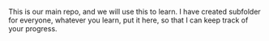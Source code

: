 This is our main repo, and we will use this to learn.
I have created subfolder for everyone, whatever you learn, put it here, so that I can keep track of your progress.
